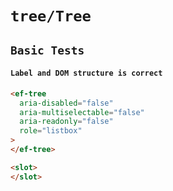 # `tree/Tree`

## `Basic Tests`

####   `Label and DOM structure is correct`

```html
<ef-tree
  aria-disabled="false"
  aria-multiselectable="false"
  aria-readonly="false"
  role="listbox"
>
</ef-tree>

```

```html
<slot>
</slot>

```

